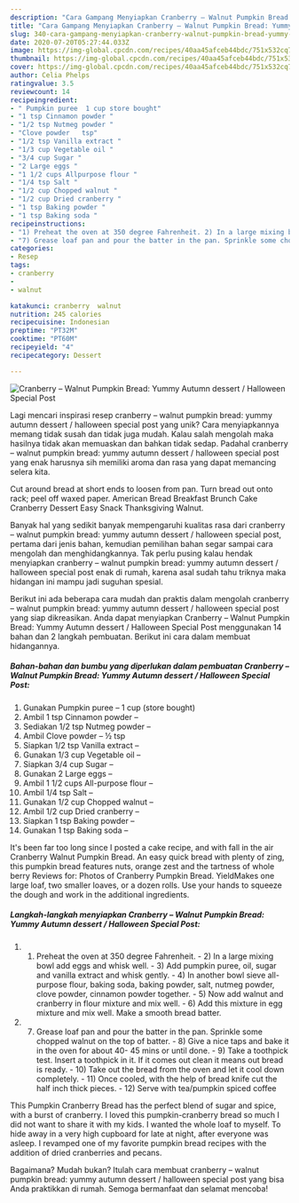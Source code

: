 ```yaml
---
description: "Cara Gampang Menyiapkan Cranberry – Walnut Pumpkin Bread: Yummy Autumn dessert / Halloween Special Post yang Lezat Sekali"
title: "Cara Gampang Menyiapkan Cranberry – Walnut Pumpkin Bread: Yummy Autumn dessert / Halloween Special Post yang Lezat Sekali"
slug: 340-cara-gampang-menyiapkan-cranberry-walnut-pumpkin-bread-yummy-autumn-dessert-halloween-special-post-yang-lezat-sekali
date: 2020-07-20T05:27:44.033Z
image: https://img-global.cpcdn.com/recipes/40aa45afceb44bdc/751x532cq70/cranberry-walnut-pumpkin-bread-yummy-autumn-dessert-halloween-special-post-recipe-main-photo.jpg
thumbnail: https://img-global.cpcdn.com/recipes/40aa45afceb44bdc/751x532cq70/cranberry-walnut-pumpkin-bread-yummy-autumn-dessert-halloween-special-post-recipe-main-photo.jpg
cover: https://img-global.cpcdn.com/recipes/40aa45afceb44bdc/751x532cq70/cranberry-walnut-pumpkin-bread-yummy-autumn-dessert-halloween-special-post-recipe-main-photo.jpg
author: Celia Phelps
ratingvalue: 3.5
reviewcount: 14
recipeingredient:
- " Pumpkin puree  1 cup store bought"
- "1 tsp Cinnamon powder "
- "1/2 tsp Nutmeg powder "
- "Clove powder   tsp"
- "1/2 tsp Vanilla extract "
- "1/3 cup Vegetable oil "
- "3/4 cup Sugar "
- "2 Large eggs "
- "1 1/2 cups Allpurpose flour "
- "1/4 tsp Salt "
- "1/2 cup Chopped walnut "
- "1/2 cup Dried cranberry "
- "1 tsp Baking powder "
- "1 tsp Baking soda "
recipeinstructions:
- "1) Preheat the oven at 350 degree Fahrenheit. 2) In a large mixing bowl add eggs and whisk well. 3) Add pumpkin puree, oil, sugar and vanilla extract and whisk gently. 4) In another bowl sieve all-purpose flour, baking soda, baking powder, salt, nutmeg powder, clove powder, cinnamon powder together.  5) Now add walnut and cranberry in flour mixture and mix well. 6) Add this mixture in egg mixture and mix well. Make a smooth bread batter."
- "7) Grease loaf pan and pour the batter in the pan. Sprinkle some chopped walnut on the top of batter. 8) Give a nice taps and bake it in the oven for about 40- 45 mins or until done. 9) Take a toothpick test. Insert a toothpick in it. If it comes out clean it means out bread is ready. 10) Take out the bread from the oven and let it cool down completely.  11) Once cooled, with the help of bread knife cut the half inch thick pieces. 12) Serve with tea/pumpkin spiced coffee"
categories:
- Resep
tags:
- cranberry
- 
- walnut

katakunci: cranberry  walnut 
nutrition: 245 calories
recipecuisine: Indonesian
preptime: "PT32M"
cooktime: "PT60M"
recipeyield: "4"
recipecategory: Dessert

---
```



![Cranberry – Walnut Pumpkin Bread: Yummy Autumn dessert / Halloween Special Post](https://img-global.cpcdn.com/recipes/40aa45afceb44bdc/751x532cq70/cranberry-walnut-pumpkin-bread-yummy-autumn-dessert-halloween-special-post-recipe-main-photo.jpg)

Lagi mencari inspirasi resep cranberry – walnut pumpkin bread: yummy autumn dessert / halloween special post yang unik? Cara menyiapkannya memang tidak susah dan tidak juga mudah. Kalau salah mengolah maka hasilnya tidak akan memuaskan dan bahkan tidak sedap. Padahal cranberry – walnut pumpkin bread: yummy autumn dessert / halloween special post yang enak harusnya sih memiliki aroma dan rasa yang dapat memancing selera kita.

Cut around bread at short ends to loosen from pan. Turn bread out onto rack; peel off waxed paper. American Bread Breakfast Brunch Cake Cranberry Dessert Easy Snack Thanksgiving Walnut.

Banyak hal yang sedikit banyak mempengaruhi kualitas rasa dari cranberry – walnut pumpkin bread: yummy autumn dessert / halloween special post, pertama dari jenis bahan, kemudian pemilihan bahan segar sampai cara mengolah dan menghidangkannya. Tak perlu pusing kalau hendak menyiapkan cranberry – walnut pumpkin bread: yummy autumn dessert / halloween special post enak di rumah, karena asal sudah tahu triknya maka hidangan ini mampu jadi suguhan spesial.


Berikut ini ada beberapa cara mudah dan praktis dalam mengolah cranberry – walnut pumpkin bread: yummy autumn dessert / halloween special post yang siap dikreasikan. Anda dapat menyiapkan Cranberry – Walnut Pumpkin Bread: Yummy Autumn dessert / Halloween Special Post menggunakan 14 bahan dan 2 langkah pembuatan. Berikut ini cara dalam membuat hidangannya.

<!--inarticleads1-->

##### Bahan-bahan dan bumbu yang diperlukan dalam pembuatan Cranberry – Walnut Pumpkin Bread: Yummy Autumn dessert / Halloween Special Post:

1. Gunakan  Pumpkin puree – 1 cup (store bought)
1. Ambil 1 tsp Cinnamon powder –
1. Sediakan 1/2 tsp Nutmeg powder –
1. Ambil Clove powder – ½ tsp
1. Siapkan 1/2 tsp Vanilla extract –
1. Gunakan 1/3 cup Vegetable oil –
1. Siapkan 3/4 cup Sugar –
1. Gunakan 2 Large eggs –
1. Ambil 1 1/2 cups All-purpose flour –
1. Ambil 1/4 tsp Salt –
1. Gunakan 1/2 cup Chopped walnut –
1. Ambil 1/2 cup Dried cranberry –
1. Siapkan 1 tsp Baking powder –
1. Gunakan 1 tsp Baking soda –


It&#39;s been far too long since I posted a cake recipe, and with fall in the air Cranberry Walnut Pumpkin Bread. An easy quick bread with plenty of zing, this pumpkin bread features nuts, orange zest and the tartness of whole berry Reviews for: Photos of Cranberry Pumpkin Bread. YieldMakes one large loaf, two smaller loaves, or a dozen rolls. Use your hands to squeeze the dough and work in the additional ingredients. 

<!--inarticleads2-->

##### Langkah-langkah menyiapkan Cranberry – Walnut Pumpkin Bread: Yummy Autumn dessert / Halloween Special Post:

1. 1) Preheat the oven at 350 degree Fahrenheit. - 2) In a large mixing bowl add eggs and whisk well. - 3) Add pumpkin puree, oil, sugar and vanilla extract and whisk gently. - 4) In another bowl sieve all-purpose flour, baking soda, baking powder, salt, nutmeg powder, clove powder, cinnamon powder together.  - 5) Now add walnut and cranberry in flour mixture and mix well. - 6) Add this mixture in egg mixture and mix well. Make a smooth bread batter.
1. 7) Grease loaf pan and pour the batter in the pan. Sprinkle some chopped walnut on the top of batter. - 8) Give a nice taps and bake it in the oven for about 40- 45 mins or until done. - 9) Take a toothpick test. Insert a toothpick in it. If it comes out clean it means out bread is ready. - 10) Take out the bread from the oven and let it cool down completely.  - 11) Once cooled, with the help of bread knife cut the half inch thick pieces. - 12) Serve with tea/pumpkin spiced coffee


This Pumpkin Cranberry Bread has the perfect blend of sugar and spice, with a burst of cranberry. I loved this pumpkin-cranberry bread so much I did not want to share it with my kids. I wanted the whole loaf to myself. To hide away in a very high cupboard for late at night, after everyone was asleep. I revamped one of my favorite pumpkin bread recipes with the addition of dried cranberries and pecans. 

Bagaimana? Mudah bukan? Itulah cara membuat cranberry – walnut pumpkin bread: yummy autumn dessert / halloween special post yang bisa Anda praktikkan di rumah. Semoga bermanfaat dan selamat mencoba!
